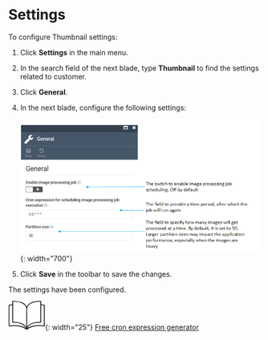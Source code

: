 ﻿# Settings

To configure Thumbnail settings:

1. Click **Settings** in the main menu.
1. In the search field of the next blade, type **Thumbnail** to find the settings related to customer.
1. Click **General**.
1. In the next blade, configure the following settings: 

    ![General settings](media/thumbnail-general-settings.png){: width="700"}

1. Click **Save** in the toolbar to save the changes.

The settings have been configured.

![Readmore](media/readmore.png){: width="25"} [Free cron expression generator](https://www.freeformatter.com/cron-expression-generator-quartz.html)

